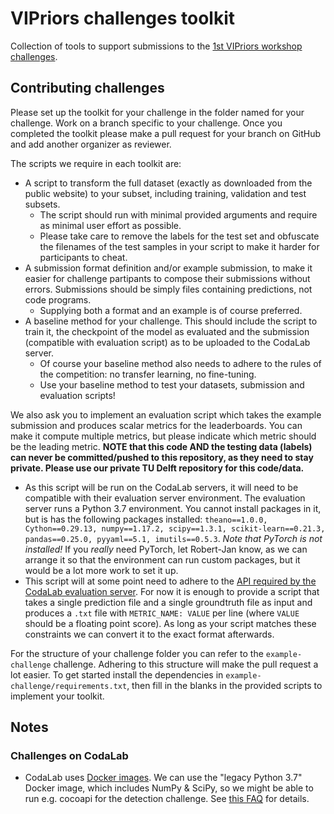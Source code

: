 # VIPriors challenges toolkit
Collection of tools to support submissions to the [1st VIPriors workshop challenges](https://vipriors.github.io/challenges/).

## Contributing challenges

Please set up the toolkit for your challenge in the folder named for your challenge. Work on a branch specific to your challenge. Once you completed the toolkit please make a pull request for your branch on GitHub and add another organizer as reviewer.

The scripts we require in each toolkit are:

- A script to transform the full dataset (exactly as downloaded from the public website) to your subset, including training, validation and test subsets.
  - The script should run with minimal provided arguments and require as minimal user effort as possible.
  - Please take care to remove the labels for the test set and obfuscate the filenames of the test samples in your script to make it harder for participants to cheat.
- A submission format definition and/or example submission, to make it easier for challenge partipants to compose their submissions without errors. Submissions should be simply files containing predictions, not code programs.
  - Supplying both a format and an example is of course preferred.
- A baseline method for your challenge. This should include the script to train it, the checkpoint of the model as evaluated and the submission (compatible with evaluation script) as to be uploaded to the CodaLab server.
  - Of course your baseline method also needs to adhere to the rules of the competition: no transfer learning, no fine-tuning.
  - Use your baseline method to test your datasets, submission and evaluation scripts!

We also ask you to implement an evaluation script which takes the example submission and produces scalar metrics for the leaderboards. You can make it compute multiple metrics, but please indicate which metric should be the leading metric. **NOTE that this code AND the testing data (labels) can never be committed/pushed to this repository, as they need to stay private. Please use our private TU Delft repository for this code/data.**
- As this script will be run on the CodaLab servers, it will need to be compatible with their evaluation server environment. The evaluation server runs a Python 3.7 environment. You cannot install packages in it, but is has the following packages installed: `theano==1.0.0, Cython==0.29.13, numpy==1.17.2, scipy==1.3.1, scikit-learn==0.21.3, pandas==0.25.0, pyyaml==5.1, imutils==0.5.3`. *Note that PyTorch is not installed!* If you *really* need PyTorch, let Robert-Jan know, as we can arrange it so that the environment can run custom packages, but it would be a lot more work to set it up.
- This script will at some point need to adhere to the [API required by the CodaLab evaluation server](https://github.com/codalab/codalab-competitions/wiki/User_Building-a-Scoring-Program-for-a-Competition). For now it is enough to provide a script that takes a single prediction file and a single groundtruth file as input and produces a `.txt` file with `METRIC_NAME: VALUE` per line (where `VALUE` should be a floating point score). As long as your script matches these constraints we can convert it to the exact format afterwards.

For the structure of your challenge folder you can refer to the `example-challenge` challenge. Adhering to this structure will make the pull request a lot easier. To get started install the dependencies in `example-challenge/requirements.txt`, then fill in the blanks in the provided scripts to implement your toolkit.

## Notes

### Challenges on CodaLab

- CodaLab uses [Docker images](https://github.com/codalab/codalab-dockers). We can use the "legacy Python 3.7" Docker image, which includes NumPy & SciPy, so we might be able to run e.g. cocoapi for the detection challenge. See [this FAQ](https://github.com/codalab/codalab-competitions/wiki/Project_CodaLab_FAQ#how-does-codalab-use-dockers) for details.

